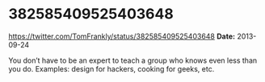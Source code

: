 # 382585409525403648
https://twitter.com/TomFrankly/status/382585409525403648
**Date:** 2013-09-24

You don’t have to be an expert to teach a group who knows even less than you do. Examples: design for hackers, cooking for geeks, etc.

